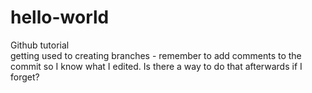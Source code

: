 # hello-world
Github tutorial<br>
getting used to creating branches - remember to add comments to the commit so I know what I edited. Is there a way to do that afterwards if I forget? 


